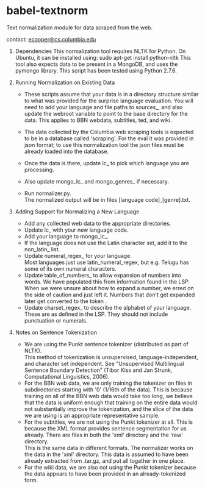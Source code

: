 # babel-textnorm
Text normalization module for data scraped from the web.

contact: ecooper@cs.columbia.edu


1.  Dependencies
    This normalization tool requires NLTK for Python.
    On Ubuntu, it can be installed using:
       sudo apt-get install python-nltk
    This tool also expects data to be present in a MongoDB, and uses the pymongo library.
    This script has been tested using Python 2.7.6.


2.  Running Normalization on Existing Data

    - These scripts assume that your data is in a directory structure similar to what was provided for the surprise language evaluation.  You will need to add your language and file paths to sources_, and also update the webroot variable to point to the base directory for the data.  This applies to BBN webdata, subtitles, ted, and wiki.
    - The data collected by the Columbia web scraping tools is expected to be in a database called 'scraping'.  For the eval it was provided in json format; to use this normalization tool the json files must be already loaded into the database.
    
    - Once the data is there, update lc_ to pick which language you are processing.
    - Also update mongo_lc_ and mongo_genres_ if necessary.
    - Run normalizer.py.  
      The normalized output will be in files [language code]_[genre].txt.
    

3.  Adding Support for Normalizing a New Language

    - Add any collected web data to the appropriate directories.
    - Update lc_ with your new language code.
    - Add your language to mongo_lc_.
    - If the language does not use the Latin character set, add it to the non_latin_ list.
    - Update numeral_regex_ for your language.  
      Most languages just use latin_numeral_regex, but e.g. Telugu has some of 
      its own numeral characters.
    - Update table_of_numbers_ to allow expansion of numbers into words.
      We have populated this from information found in the LSP.  
      When we were unsure about how to expand a number, we erred on the side of
      caution and just left it.  Numbers that don't get expanded later get 
      converted to the token <NUM>.
    - Update charset_regex_ to describe the alphabet of your language.
      These are as defined in the LSP.  They should not include punctuation or
      numerals.


4.  Notes on Sentence Tokenization

    - We are using the Punkt sentence tokenizer (distributed as part of NLTK).  
      This method of tokenization is unsupervised, language-independent, and 
      character set independent.
      See "Unsupervised Multilingual Sentence Boundary Detection" 
      (Tibor Kiss and Jan Strunk, Computational Linguistics, 2006).
    - For the BBN web data, we are only training the tokenizer on files in 
      subdirectories starting with '0' (1/16th of the data).  This is because 
      training on all of the BBN web data would take too long, we believe 
      that the data is uniform enough that training on the entire data would not 
      substantially improve the tokenization, and the slice of the data we are
      using is an appropriate representative sample.
    - For the subtitles, we are not using the Punkt tokenizer at all.  This is 
      because the XML format provides sentence segmentation for us already.
      There are files in both the 'xml' directory and the 'raw' directory.  
      This is the same data in different formats.  The normalizer works on the 
      data in the 'xml' directory.  This data is assumed to have been already 
      extracted from .tar.gz, and put all together in one place.
    - For the wiki data, we are also not using the Punkt tokenizer because the
      data appears to have been provided in an already-tokenized form.
